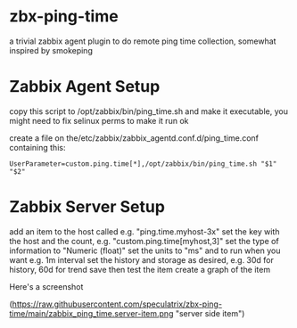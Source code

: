 # zbx-ping-time

a trivial zabbix agent plugin to do remote ping time collection,
somewhat inspired by smokeping


# Zabbix Agent Setup

copy this script to /opt/zabbix/bin/ping_time.sh
and make it executable, you might need to fix selinux perms to make it run ok

create a file on the/etc/zabbix/zabbix_agentd.conf.d/ping_time.conf containing this:
```
UserParameter=custom.ping.time[*],/opt/zabbix/bin/ping_time.sh "$1" "$2"
```

# Zabbix Server Setup

add an item to the host called e.g. "ping.time.myhost-3x"
set the key with the host and the count, e.g. "custom.ping.time[myhost,3]"
set the type of information to "Numeric (float)"
set the units to "ms" and to run when you want e.g. 1m interval
set the history and storage as desired, e.g. 30d for history, 60d for trend
save then test the item
create a graph of the item

Here's a screenshot

(https://raw.githubusercontent.com/speculatrix/zbx-ping-time/main/zabbix_ping_time.server-item.png "server side item")
